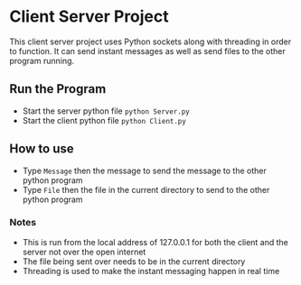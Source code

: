 # Client Server Project
This client server project uses Python sockets along with threading in order to function. It can send instant messages as well as send files to the other program running.
## Run the Program
+ Start the server python file ` python Server.py `
+ Start the client python file ` python Client.py `
## How to use
+ Type ` Message ` then the message to send the message to the other python program
+ Type ` File ` then the file in the current directory to send to the other python program
### Notes
+ This is run from the local address of 127.0.0.1 for both the client and the server not over the open internet
+ The file being sent over needs to be in the current directory
+ Threading is used to make the instant messaging happen in real time

